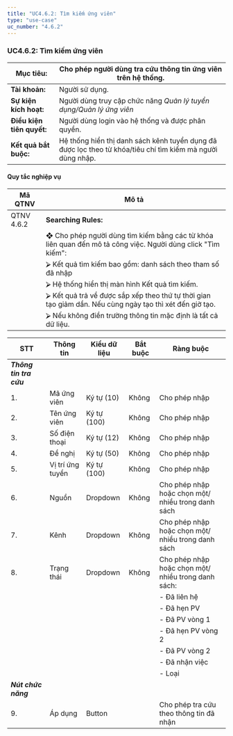 ```yaml
---
title: "UC4.6.2: Tìm kiếm ứng viên"
type: "use-case"
uc_number: "4.6.2"
---
```


### UC4.6.2: Tìm kiếm ứng viên

| **Mục tiêu:** | Cho phép người dùng tra cứu thông tin ứng viên trên hệ thống. |
| --- | --- |
| **Tài khoản:** | Người sử dụng. |
| **Sự kiện kích hoạt:** | Người dùng truy cập chức năng *Quản lý tuyển dụng/Quản lý ứng viên* |
| **Điều kiện tiên quyết:** | Người dùng login vào hệ thống và được phân quyền. |
| **Kết quả bắt buộc:** | Hệ thống hiển thị danh sách kênh tuyển dụng đã được lọc theo từ khóa/tiêu chí tìm kiếm mà người dùng nhập. |

#### Quy tắc nghiệp vụ

| **Mã QTNV** | **Mô tả** |
| --- | --- |
| QTNV 4.6.2 | **Searching Rules:** |
|  | ❖ Cho phép người dùng tìm kiếm bằng các từ khóa liên quan đến mô tả công việc. Người dùng click "Tìm kiếm": |
|  | ⮚ Kết quả tìm kiếm bao gồm: danh sách theo tham số đã nhập |
|  | ⮚ Hệ thống hiển thị màn hình Kết quả tìm kiếm. |
|  | ⮚ Kết quả trả về được sắp xếp theo thứ tự thời gian tạo giảm dần. Nếu cùng ngày tạo thì xét đến giờ tạo. |
|  | ⮚ Nếu không điền trường thông tin mặc định là tất cả dữ liệu. |

| **STT** | **Thông tin** | **Kiểu dữ liệu** | **Bắt buộc** | **Ràng buộc** |
| --- | --- | --- | --- | --- |
| ***Thông tin tra cứu*** |  |  |  |  |
| 1\. | Mã ứng viên | Ký tự (10) | Không | Cho phép nhập |
| 2\. | Tên ứng viên | Ký tự (100) | Không | Cho phép nhập |
| 3\. | Số điện thoại | Ký tự (12) | Không | Cho phép nhập |
| 4\. | Đề nghị | Ký tự (50) | Không | Cho phép nhập |
| 5\. | Vị trí ứng tuyển | Ký tự (100) | Không | Cho phép nhập |
| 6\. | Nguồn | Dropdown | Không | Cho phép nhập hoặc chọn một/ nhiều trong danh sách |
| 7\. | Kênh | Dropdown | Không | Cho phép nhập hoặc chọn một/ nhiều trong danh sách |
| 8\. | Trạng thái | Dropdown | Không | Cho phép nhập hoặc chọn một/ nhiều trong danh sách: |
|  |  |  |  | - Đã liên hệ |
|  |  |  |  | - Đã hẹn PV |
|  |  |  |  | - Đã PV vòng 1 |
|  |  |  |  | - Đã hẹn PV vòng 2 |
|  |  |  |  | - Đã PV vòng 2 |
|  |  |  |  | - Đã nhận việc |
|  |  |  |  | - Loại |
| ***Nút chức năng*** |  |  |  |  |
| 9\. | Áp dụng | Button |  | Cho phép tra cứu theo thông tin đã nhận |

